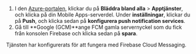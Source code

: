 
1. I den [Azure-portalen](https://portal.azure.com/), klickar du på **Bläddra bland alla** > **Apptjänster**, och klicka på din Mobile Apps-serverdel. Under **inställningar**, klickar du på **Push**, och klicka sedan på **konfigurera push notification services**.
2. Gå till **Google (GCM)**ange FCM gamla servernyckel som du fick från konsolen Firebase och klicka sedan på **spara**.

Tjänsten har konfigurerats för att fungera med Firebase Cloud Messaging.

<!-- URLs. -->

<!-- images -->
